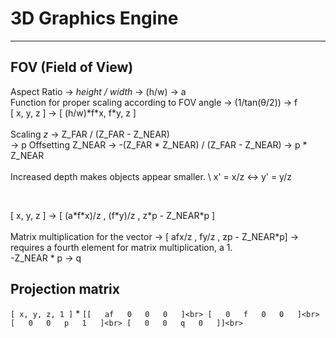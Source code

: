 ﻿# 3D Graphics Engine

---

## FOV (Field of View)

Aspect Ratio -> *height / width* -> (h/w) -> a<br>
Function for proper scaling according to FOV angle -> (1/tan(θ/2)) -> f <br>
[ x, y, z ] ->  [ (h/w)\*f\*x, f\*y, z ] <br>
<br>
Scaling *z* -> Z_FAR / (Z_FAR - Z_NEAR)<br> -> p
Offsetting Z_NEAR -> -(Z_FAR * Z_NEAR) / (Z_FAR - Z_NEAR) -> p \* Z_NEAR <br>
<br>
Increased depth makes objects appear smaller. \\
x' = x/z  <-> y' = y/z <br>

<br>

[ x, y, z ] -> [ (a\*f\*x)/z , (f\*y)/z , z\*p - Z_NEAR\*p ] <br>
<br>
Matrix multiplication for the vector -> 
[ afx/z , fy/z , zp - Z_NEAR\*p] -> requires a fourth element
for matrix multiplication, a 1.
<br>
-Z_NEAR \* p -> q

## Projection matrix

`[ x, y, z, 1 ]` \* `[[   af   0   0   0   ]<br>
[   0   f   0   0   ]<br>
[   0   0   p   1   ]<br>
[   0   0   q   0   ]]<br>`
<br>
